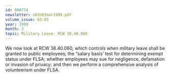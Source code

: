 ```yaml
---
id: 000774
newsletter: v03n03mar1999.pdf
volume_issue: 03-03
year: 1999
month: 3
topic: Military Leave: RCW 38.40.060
---
```


We now look at RCW 38.40.060, which controls when military leave shall be granted to public employees; the “salary basis’ test for determining exempt status under FLSA; whether employees may sue for negligence, defamation or invasion of privacy; and then we perform a comprehensive analysis of volunteerism under FLSA.